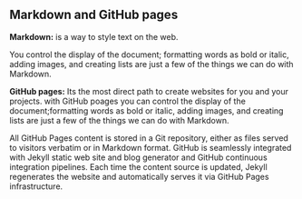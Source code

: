 ## Markdown and GitHub pages

**Markdown:** is a way to style text on the web.

You control the display of the document; formatting words as bold or italic, adding images, and creating lists are just a few of the things we can do with Markdown.

**GitHub pages:** Its the most direct path to create websites for you and your projects.
with GitHub poages you can control the display of the document;formatting words as bold or italic, adding images,
and creating lists are just a few of the things we can do with Markdown.

All GitHub Pages content is stored in a Git repository, either as files served to visitors verbatim or in Markdown format.
GitHub is seamlessly integrated with Jekyll static web site and blog generator and GitHub continuous integration pipelines.
Each time the content source is updated, Jekyll regenerates the website and automatically serves it via GitHub Pages infrastructure.
